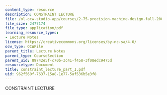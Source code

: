 ```yaml
---
content_type: resource
description: CONSTRAINT LECTURE
file: /ol-ocw-studio-app/courses/2-75-precision-machine-design-fall-2001/962f560f763715a81e775af536b5e3f8_constraint_lecture_part_I.pdf
file_size: 2477174
file_type: application/pdf
learning_resource_types:
- Lecture Notes
license: https://creativecommons.org/licenses/by-nc-sa/4.0/
ocw_type: OCWFile
parent_title: Lecture Notes
parent_type: CourseSection
parent_uid: 89742e5f-c70b-3c41-f458-3f08edc9475d
resourcetype: Document
title: constraint_lecture_part_I.pdf
uid: 962f560f-7637-15a8-1e77-5af536b5e3f8
---
```

CONSTRAINT LECTURE